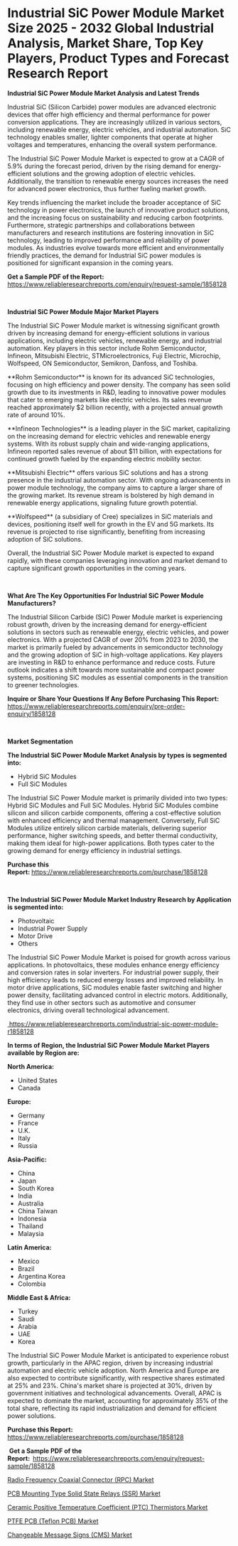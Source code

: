<p><h1>Industrial SiC Power Module Market Size 2025 - 2032 Global Industrial Analysis, Market Share, Top Key Players, Product Types and Forecast Research Report</h1></p><p><strong>Industrial SiC Power Module Market Analysis and Latest Trends</strong></p>
<p><p>Industrial SiC (Silicon Carbide) power modules are advanced electronic devices that offer high efficiency and thermal performance for power conversion applications. They are increasingly utilized in various sectors, including renewable energy, electric vehicles, and industrial automation. SiC technology enables smaller, lighter components that operate at higher voltages and temperatures, enhancing the overall system performance.</p><p>The Industrial SiC Power Module Market is expected to grow at a CAGR of 5.9% during the forecast period, driven by the rising demand for energy-efficient solutions and the growing adoption of electric vehicles. Additionally, the transition to renewable energy sources increases the need for advanced power electronics, thus further fueling market growth. </p><p>Key trends influencing the market include the broader acceptance of SiC technology in power electronics, the launch of innovative product solutions, and the increasing focus on sustainability and reducing carbon footprints. Furthermore, strategic partnerships and collaborations between manufacturers and research institutions are fostering innovation in SiC technology, leading to improved performance and reliability of power modules. As industries evolve towards more efficient and environmentally friendly practices, the demand for Industrial SiC power modules is positioned for significant expansion in the coming years.</p></p>
<p><strong>Get a Sample PDF of the Report:&nbsp;</strong> <a href="https://www.reliableresearchreports.com/enquiry/request-sample/1858128?utm_campaign=7&utm_medium=2&utm_source=Github&utm_content=ia&utm_term=13022025&utm_id=industrial-sic-power-module">https://www.reliableresearchreports.com/enquiry/request-sample/1858128</a></p>
<p>&nbsp;</p>
<p><strong>Industrial SiC Power Module Major Market Players</strong></p>
<p><p>The Industrial SiC Power Module market is witnessing significant growth driven by increasing demand for energy-efficient solutions in various applications, including electric vehicles, renewable energy, and industrial automation. Key players in this sector include Rohm Semiconductor, Infineon, Mitsubishi Electric, STMicroelectronics, Fuji Electric, Microchip, Wolfspeed, ON Semiconductor, Semikron, Danfoss, and Toshiba.</p><p>**Rohm Semiconductor** is known for its advanced SiC technologies, focusing on high efficiency and power density. The company has seen solid growth due to its investments in R&D, leading to innovative power modules that cater to emerging markets like electric vehicles. Its sales revenue reached approximately $2 billion recently, with a projected annual growth rate of around 10%.</p><p>**Infineon Technologies** is a leading player in the SiC market, capitalizing on the increasing demand for electric vehicles and renewable energy systems. With its robust supply chain and wide-ranging applications, Infineon reported sales revenue of about $11 billion, with expectations for continued growth fueled by the expanding electric mobility sector.</p><p>**Mitsubishi Electric** offers various SiC solutions and has a strong presence in the industrial automation sector. With ongoing advancements in power module technology, the company aims to capture a larger share of the growing market. Its revenue stream is bolstered by high demand in renewable energy applications, signaling future growth potential.</p><p>**Wolfspeed** (a subsidiary of Cree) specializes in SiC materials and devices, positioning itself well for growth in the EV and 5G markets. Its revenue is projected to rise significantly, benefiting from increasing adoption of SiC solutions.</p><p>Overall, the Industrial SiC Power Module market is expected to expand rapidly, with these companies leveraging innovation and market demand to capture significant growth opportunities in the coming years.</p></p>
<p>&nbsp;</p>
<p><strong>What Are The Key Opportunities For Industrial SiC Power Module Manufacturers?</strong></p>
<p><p>The Industrial Silicon Carbide (SiC) Power Module market is experiencing robust growth, driven by the increasing demand for energy-efficient solutions in sectors such as renewable energy, electric vehicles, and power electronics. With a projected CAGR of over 20% from 2023 to 2030, the market is primarily fueled by advancements in semiconductor technology and the growing adoption of SiC in high-voltage applications. Key players are investing in R&D to enhance performance and reduce costs. Future outlook indicates a shift towards more sustainable and compact power systems, positioning SiC modules as essential components in the transition to greener technologies.</p></p>
<p><strong>Inquire or Share Your Questions If Any Before Purchasing This Report:</strong> <a href="https://www.reliableresearchreports.com/enquiry/pre-order-enquiry/1858128?utm_campaign=7&utm_medium=2&utm_source=Github&utm_content=ia&utm_term=13022025&utm_id=industrial-sic-power-module">https://www.reliableresearchreports.com/enquiry/pre-order-enquiry/1858128</a></p>
<p>&nbsp;</p>
<p><strong>Market Segmentation</strong></p>
<p><strong>The Industrial SiC Power Module Market Analysis by types is segmented into:</strong></p>
<p><ul><li>Hybrid SiC Modules</li><li>Full SiC Modules</li></ul></p>
<p><p>The Industrial SiC Power Module market is primarily divided into two types: Hybrid SiC Modules and Full SiC Modules. Hybrid SiC Modules combine silicon and silicon carbide components, offering a cost-effective solution with enhanced efficiency and thermal management. Conversely, Full SiC Modules utilize entirely silicon carbide materials, delivering superior performance, higher switching speeds, and better thermal conductivity, making them ideal for high-power applications. Both types cater to the growing demand for energy efficiency in industrial settings.</p></p>
<p><strong>Purchase this Report:&nbsp;</strong><a href="https://www.reliableresearchreports.com/purchase/1858128?utm_campaign=7&utm_medium=2&utm_source=Github&utm_content=ia&utm_term=13022025&utm_id=industrial-sic-power-module">https://www.reliableresearchreports.com/purchase/1858128</a></p>
<p>&nbsp;</p>
<p><strong>The Industrial SiC Power Module Market Industry Research by Application is segmented into:</strong></p>
<p><ul><li>Photovoltaic</li><li>Industrial Power Supply</li><li>Motor Drive</li><li>Others</li></ul></p>
<p><p>The Industrial SiC Power Module Market is poised for growth across various applications. In photovoltaics, these modules enhance energy efficiency and conversion rates in solar inverters. For industrial power supply, their high efficiency leads to reduced energy losses and improved reliability. In motor drive applications, SiC modules enable faster switching and higher power density, facilitating advanced control in electric motors. Additionally, they find use in other sectors such as automotive and consumer electronics, driving overall technological advancement.</p></p>
<p><a href="https://www.reliableresearchreports.com/industrial-sic-power-module-r1858128?utm_campaign=7&utm_medium=2&utm_source=Github&utm_content=ia&utm_term=13022025&utm_id=industrial-sic-power-module">&nbsp;https://www.reliableresearchreports.com/industrial-sic-power-module-r1858128</a></p>
<p><strong>In terms of Region, the Industrial SiC Power Module Market Players available by Region are:</strong></p>
<p>
    <p> <strong> North America: </strong>
        <ul>
            <li>United States</li>
            <li>Canada</li>
        </ul>
        </p> 
    <p> <strong> Europe: </strong>
        <ul>
            <li>Germany</li>
            <li>France</li>
            <li>U.K.</li>
            <li>Italy</li>
            <li>Russia</li>
        </ul>
        </p> 
    <p> <strong> Asia-Pacific: </strong>
        <ul>
            <li>China</li>
            <li>Japan</li>
            <li>South Korea</li>
            <li>India</li>
            <li>Australia</li>
            <li>China Taiwan</li>
            <li>Indonesia</li>
            <li>Thailand</li>
            <li>Malaysia</li>
        </ul>
        </p> 
    <p> <strong> Latin America: </strong>
        <ul>
            <li>Mexico</li>
            <li>Brazil</li>
            <li>Argentina Korea</li>
            <li>Colombia</li>
        </ul>
        </p> 
    <p> <strong> Middle East & Africa: </strong>
        <ul>
            <li>Turkey</li>
            <li>Saudi</li>
            <li>Arabia</li>
            <li>UAE</li>
            <li>Korea</li>
        </ul>
    </p>
    </p>
<p><p>The Industrial SiC Power Module Market is anticipated to experience robust growth, particularly in the APAC region, driven by increasing industrial automation and electric vehicle adoption. North America and Europe are also expected to contribute significantly, with respective shares estimated at 25% and 23%. China's market share is projected at 30%, driven by government initiatives and technological advancements. Overall, APAC is expected to dominate the market, accounting for approximately 35% of the total share, reflecting its rapid industrialization and demand for efficient power solutions.</p></p>
<p><strong>Purchase this Report: </strong><a href="https://www.reliableresearchreports.com/purchase/1858128?utm_campaign=7&utm_medium=2&utm_source=Github&utm_content=ia&utm_term=13022025&utm_id=industrial-sic-power-module">https://www.reliableresearchreports.com/purchase/1858128</a></p>
<p>&nbsp;<strong>Get a Sample PDF of the Report:&nbsp;&nbsp;</strong><a href="https://www.reliableresearchreports.com/enquiry/request-sample/1858128?utm_campaign=7&utm_medium=2&utm_source=Github&utm_content=ia&utm_term=13022025&utm_id=industrial-sic-power-module">https://www.reliableresearchreports.com/enquiry/request-sample/1858128</a></p>
<p><strong></strong></p>
<p><p><a href="https://github.com/chaturberville8181/Market-Research-Report-List-1/blob/main/radio-frequency-coaxial-connector-rpc-market.md?utm_campaign=7&utm_medium=2&utm_source=Github&utm_content=ia&utm_term=13022025&utm_id=industrial-sic-power-module">Radio Frequency Coaxial Connector (RPC) Market</a></p><p><a href="https://github.com/carendesrochers299/Market-Research-Report-List-1/blob/main/pcb-mounting-type-solid-state-relays-ssr-market.md?utm_campaign=7&utm_medium=2&utm_source=Github&utm_content=ia&utm_term=13022025&utm_id=industrial-sic-power-module">PCB Mounting Type Solid State Relays (SSR) Market</a></p><p><a href="https://github.com/zitanebeibit9/Market-Research-Report-List-1/blob/main/ceramic-positive-temperature-coefficient-ptc-thermistors-market.md?utm_campaign=7&utm_medium=2&utm_source=Github&utm_content=ia&utm_term=13022025&utm_id=industrial-sic-power-module">Ceramic Positive Temperature Coefficient (PTC) Thermistors Market</a></p><p><a href="https://github.com/loppibsr/Market-Research-Report-List-1/blob/main/ptfe-pcb-teflon-pcb-market.md?utm_campaign=7&utm_medium=2&utm_source=Github&utm_content=ia&utm_term=13022025&utm_id=industrial-sic-power-module">PTFE PCB (Teflon PCB) Market</a></p><p><a href="https://github.com/hannajuana198484/Market-Research-Report-List-1/blob/main/changeable-message-signs-cms-market.md?utm_campaign=7&utm_medium=2&utm_source=Github&utm_content=ia&utm_term=13022025&utm_id=industrial-sic-power-module">Changeable Message Signs (CMS) Market</a></p></p>